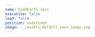 ```yaml
---
name: Siddharth Jain
executive: false
lead: false
position: undefined
image: ../assets/default_exec_image.png
---
```

